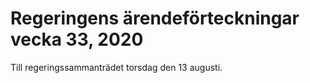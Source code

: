 # Regeringens ärendeförteckningar vecka 33, 2020

Till regeringssammanträdet torsdag den 13 augusti.
